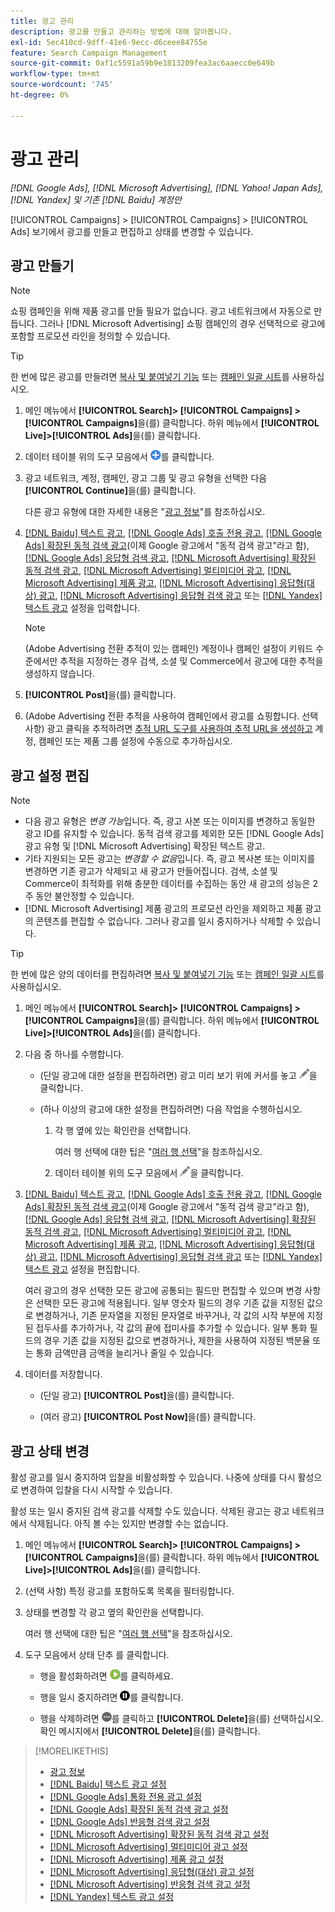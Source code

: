 ```yaml
---
title: 광고 관리
description: 광고를 만들고 관리하는 방법에 대해 알아봅니다.
exl-id: 5ec410cd-9dff-41e6-9ecc-d6ceee84755e
feature: Search Campaign Management
source-git-commit: 0af1c5591a59b9e1813209fea3ac6aaecc0e649b
workflow-type: tm+mt
source-wordcount: '745'
ht-degree: 0%

---
```


# 광고 관리

*[!DNL Google Ads], [!DNL Microsoft Advertising], [!DNL Yahoo! Japan Ads], [!DNL Yandex] 및 기존 [!DNL Baidu] 계정만*

[!UICONTROL Campaigns] > [!UICONTROL Campaigns] > [!UICONTROL Ads] 보기에서 광고를 만들고 편집하고 상태를 변경할 수 있습니다.

## 광고 만들기

>[!NOTE]
>
>쇼핑 캠페인을 위해 제품 광고를 만들 필요가 없습니다. 광고 네트워크에서 자동으로 만듭니다. 그러나 [!DNL Microsoft Advertising] 쇼핑 캠페인의 경우 선택적으로 광고에 포함할 프로모션 라인을 정의할 수 있습니다.

>[!TIP]
>
>한 번에 많은 광고를 만들려면 [복사 및 붙여넣기 기능](/help/search-social-commerce/campaign-management/campaigns/copy-paste.md) 또는 [캠페인 일괄 시트](/help/search-social-commerce/campaign-management/bulksheets/bulksheet-about.md)를 사용하십시오.

1. 메인 메뉴에서 **[!UICONTROL Search]> [!UICONTROL Campaigns] >[!UICONTROL Campaigns]**&#x200B;을(를) 클릭합니다. 하위 메뉴에서 **[!UICONTROL Live]>[!UICONTROL Ads]**&#x200B;을(를) 클릭합니다.

1. 데이터 테이블 위의 도구 모음에서 ![만들기](/help/search-social-commerce/assets/add.png "만들기")를 클릭합니다.

1. 광고 네트워크, 계정, 캠페인, 광고 그룹 및 광고 유형을 선택한 다음 **[!UICONTROL Continue]**&#x200B;을(를) 클릭합니다.

   다른 광고 유형에 대한 자세한 내용은 &quot;[광고 정보](ad-about.md)&quot;를 참조하십시오.

1. [[!DNL Baidu] 텍스트 광고](ad-settings-baidu-text.md), [[!DNL Google Ads] 호출 전용 광고](ad-settings-google-call.md), [[!DNL Google Ads] 확장된 동적 검색 광고](ad-settings-google-dsa.md)(이제 Google 광고에서 &quot;동적 검색 광고&quot;라고 함), [[!DNL Google Ads] 응답형 검색 광고](ad-settings-google-rsa.md), [[!DNL Microsoft Advertising] 확장된 동적 검색 광고](ad-settings-microsoft-dsa.md), [[!DNL Microsoft Advertising] 멀티미디어 광고](ad-settings-microsoft-multimedia.md), [[!DNL Microsoft Advertising] 제품 광고](ad-settings-microsoft-product.md), [[!DNL Microsoft Advertising] 응답형(대상) 광고](ad-settings-microsoft-responsive.md), [[!DNL Microsoft Advertising] 응답형 검색 광고](ad-settings-microsoft-rsa.md) 또는 [[!DNL Yandex] 텍스트 광고](ad-settings-yandex-text.md) 설정을 입력합니다.

   >[!NOTE]
   >
   >(Adobe Advertising 전환 추적이 있는 캠페인) 계정이나 캠페인 설정이 키워드 수준에서만 추적을 지정하는 경우 검색, 소셜 및 Commerce에서 광고에 대한 추적을 생성하지 않습니다.

1. **[!UICONTROL Post]**&#x200B;을(를) 클릭합니다.

1. (Adobe Advertising 전환 추적을 사용하여 캠페인에서 광고를 쇼핑합니다. 선택 사항) 광고 클릭을 추적하려면 [추적 URL 도구를 사용하여 추적 URL을 생성하고](/help/search-social-commerce/tools/click-tracking-url-generate.md) 계정, 캠페인 또는 제품 그룹 설정에 수동으로 추가하십시오.

## 광고 설정 편집

>[!NOTE]
>
>* 다음 광고 유형은 *변경 가능*&#x200B;입니다. 즉, 광고 사본 또는 이미지를 변경하고 동일한 광고 ID를 유지할 수 있습니다. 동적 검색 광고를 제외한 모든 [!DNL Google Ads] 광고 유형 및 [!DNL Microsoft Advertising] 확장된 텍스트 광고.
>* 기타 지원되는 모든 광고는 *변경할 수 없음*&#x200B;입니다. 즉, 광고 복사본 또는 이미지를 변경하면 기존 광고가 삭제되고 새 광고가 만들어집니다. 검색, 소셜 및 Commerce이 최적화를 위해 충분한 데이터를 수집하는 동안 새 광고의 성능은 2주 동안 불안정할 수 있습니다.
>* [!DNL Microsoft Advertising] 제품 광고의 프로모션 라인을 제외하고 제품 광고의 콘텐츠를 편집할 수 없습니다. 그러나 광고를 일시 중지하거나 삭제할 수 있습니다.

>[!TIP]
>
>한 번에 많은 양의 데이터를 편집하려면 [복사 및 붙여넣기 기능](/help/search-social-commerce/campaign-management/campaigns/copy-paste.md) 또는 [캠페인 일괄 시트](/help/search-social-commerce/campaign-management/bulksheets/bulksheet-about.md)를 사용하십시오.

1. 메인 메뉴에서 **[!UICONTROL Search]> [!UICONTROL Campaigns] >[!UICONTROL Campaigns]**&#x200B;을(를) 클릭합니다. 하위 메뉴에서 **[!UICONTROL Live]>[!UICONTROL Ads]**&#x200B;을(를) 클릭합니다.

1. 다음 중 하나를 수행합니다.

   * (단일 광고에 대한 설정을 편집하려면) 광고 미리 보기 위에 커서를 놓고 ![편집](/help/search-social-commerce/assets/edit.png "편집")을 클릭합니다.

   * (하나 이상의 광고에 대한 설정을 편집하려면) 다음 작업을 수행하십시오.

      1. 각 행 옆에 있는 확인란을 선택합니다.

         여러 행 선택에 대한 팁은 &quot;[여러 행 선택](/help/search-social-commerce/common-tasks/navigation-editing-selection/multiple-rows-select.md)&quot;을 참조하십시오.

      1. 데이터 테이블 위의 도구 모음에서 ![편집](/help/search-social-commerce/assets/edit.png "편집")을 클릭합니다.

1. [[!DNL Baidu] 텍스트 광고](ad-settings-baidu-text.md), [[!DNL Google Ads] 호출 전용 광고](ad-settings-google-call.md), [[!DNL Google Ads] 확장된 동적 검색 광고](ad-settings-google-dsa.md)(이제 Google 광고에서 &quot;동적 검색 광고&quot;라고 함), [[!DNL Google Ads] 응답형 검색 광고](ad-settings-google-rsa.md), [[!DNL Microsoft Advertising] 확장된 동적 검색 광고](ad-settings-microsoft-dsa.md), [[!DNL Microsoft Advertising] 멀티미디어 광고](ad-settings-microsoft-multimedia.md), [[!DNL Microsoft Advertising] 제품 광고](ad-settings-microsoft-product.md), [[!DNL Microsoft Advertising] 응답형(대상) 광고](ad-settings-microsoft-responsive.md), [[!DNL Microsoft Advertising] 응답형 검색 광고](ad-settings-microsoft-rsa.md) 또는 [[!DNL Yandex] 텍스트 광고](ad-settings-yandex-text.md) 설정을 편집합니다.

   여러 광고의 경우 선택한 모든 광고에 공통되는 필드만 편집할 수 있으며 변경 사항은 선택한 모든 광고에 적용됩니다. 일부 영숫자 필드의 경우 기존 값을 지정된 값으로 변경하거나, 기존 문자열을 지정된 문자열로 바꾸거나, 각 값의 시작 부분에 지정된 접두사를 추가하거나, 각 값의 끝에 접미사를 추가할 수 있습니다. 일부 통화 필드의 경우 기존 값을 지정된 값으로 변경하거나, 제한을 사용하여 지정된 백분율 또는 통화 금액만큼 금액을 늘리거나 줄일 수 있습니다.

1. 데이터를 저장합니다.

   * (단일 광고) **[!UICONTROL Post]**&#x200B;을(를) 클릭합니다.

   * (여러 광고) **[!UICONTROL Post Now]**&#x200B;을(를) 클릭합니다.

## 광고 상태 변경

활성 광고를 일시 중지하여 입찰을 비활성화할 수 있습니다. 나중에 상태를 다시 활성으로 변경하여 입찰을 다시 시작할 수 있습니다.

활성 또는 일시 중지된 검색 광고를 삭제할 수도 있습니다. 삭제된 광고는 광고 네트워크에서 삭제됩니다. 아직 볼 수는 있지만 변경할 수는 없습니다.

1. 메인 메뉴에서 **[!UICONTROL Search]> [!UICONTROL Campaigns] >[!UICONTROL Campaigns]**&#x200B;을(를) 클릭합니다. 하위 메뉴에서 **[!UICONTROL Live]>[!UICONTROL Ads]**&#x200B;을(를) 클릭합니다.

1. (선택 사항) 특정 광고를 포함하도록 목록을 필터링합니다.

1. 상태를 변경할 각 광고 옆의 확인란을 선택합니다.

   여러 행 선택에 대한 팁은 &quot;[여러 행 선택](/help/search-social-commerce/common-tasks/navigation-editing-selection/multiple-rows-select.md)&quot;을 참조하십시오.

1. 도구 모음에서 상태 단추 를 클릭합니다.

   * 행을 활성화하려면 ![활성화](/help/search-social-commerce/assets/activate.png "활성화")를 클릭하세요.

   * 행을 일시 중지하려면 ![일시 중지](/help/search-social-commerce/assets/pause.png "일시 중지")를 클릭합니다.

   * 행을 삭제하려면 ![자세히](/help/search-social-commerce/assets/more.png "자세히")를 클릭하고 **[!UICONTROL Delete]**&#x200B;을(를) 선택하십시오. 확인 메시지에서 **[!UICONTROL Delete]**&#x200B;을(를) 클릭합니다.

>[!MORELIKETHIS]
>
>* [광고 정보](ad-about.md)
>* [[!DNL Baidu] 텍스트 광고 설정](ad-settings-baidu-text.md)
>* [[!DNL Google Ads] 통화 전용 광고 설정](ad-settings-google-call.md)
>* [[!DNL Google Ads] 확장된 동적 검색 광고 설정](ad-settings-google-dsa.md)
>* [[!DNL Google Ads] 반응형 검색 광고 설정](ad-settings-google-rsa.md)
>* [[!DNL Microsoft Advertising] 확장된 동적 검색 광고 설정](ad-settings-microsoft-dsa.md)
>* [[!DNL Microsoft Advertising] 멀티미디어 광고 설정](ad-settings-microsoft-multimedia.md)
>* [[!DNL Microsoft Advertising] 제품 광고 설정](ad-settings-microsoft-product.md)
>* [[!DNL Microsoft Advertising] 응답형(대상) 광고 설정](ad-settings-microsoft-responsive.md)
>* [[!DNL Microsoft Advertising] 반응형 검색 광고 설정](ad-settings-microsoft-rsa.md)
>* [[!DNL Yandex] 텍스트 광고 설정](ad-settings-yandex-text.md)
